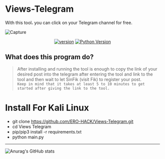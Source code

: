 # Views-Telegram
With this tool، you can click on your Telegram channel for free.

![Capture](https://github.com/ERO-HACK/Views-Telegram/assets/72475141/0c7563c6-5620-4082-b56d-8e77710cf595)
<br>
<p align='center'>
<a href="https://github.com/Tuhinshubhra/CMSeeK/releases/tag/v.1.1.3"><img src="https://img.shields.io/badge/Version-1.0.0-brightgreen.svg?style=style=flat-square" alt="version"></a>
<a href="https://github.com/ERO-HACK/WP-Ateck"><img src="https://img.shields.io/badge/python-3-orange.svg?style=style=flat-square" alt="Python Version"></a> 
</p>

## What does this program do?
> After installing and running the tool is enough to copy the link of your desired post into the telegram after entering the tool and link to the tool and then wait to let SinFik (visit Fik) to register your post. <br>
> `Keep in mind that it takes at least 5 to 10 minutes to get started after giving the link to the tool.`

# Install For Kali Linux
- git clone https://github.com/ERO-HACK/Views-Telegram.git
- cd Views Telegram
- pip/pip3 install -r requirements.txt
- python main.py
-----------------------------------------------------------

![Anurag's GitHub stats](https://github-readme-stats.vercel.app/api?username=ero-hack&theme=merko&show_icons=true)
